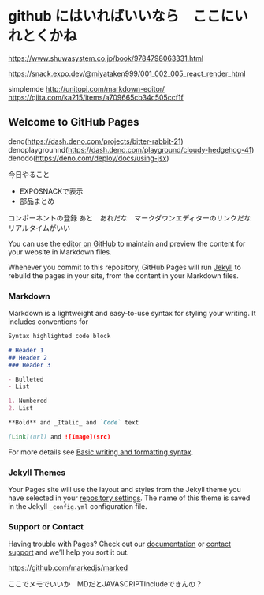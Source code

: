 # github にはいればいいなら　ここにいれとくかね
https://www.shuwasystem.co.jp/book/9784798063331.html
<script src="./test.js"></script>
https://snack.expo.dev/@miyataken999/001_002_005_react_render_html

simplemde http://unitopi.com/markdown-editor/
https://qiita.com/ka215/items/a709665cb34c505ccf1f
## Welcome to GitHub Pages


deno(https://dash.deno.com/projects/bitter-rabbit-21)
denoplaygrounnd(https://dash.deno.com/playground/cloudy-hedgehog-41)
denodo(https://deno.com/deploy/docs/using-jsx)

今日やること
- EXPOSNACKで表示
- 部品まとめ

コンポーネントの登録
あと　あれだな　マークダウンエディターのリンクだな　リアルタイムがいい


You can use the [editor on GitHub](https://github.com/bpmbox/bpmchat/edit/gh-pages/index.md) to maintain and preview the content for your website in Markdown files.

Whenever you commit to this repository, GitHub Pages will run [Jekyll](https://jekyllrb.com/) to rebuild the pages in your site, from the content in your Markdown files.

### Markdown

Markdown is a lightweight and easy-to-use syntax for styling your writing. It includes conventions for

```markdown
Syntax highlighted code block

# Header 1
## Header 2
### Header 3

- Bulleted
- List

1. Numbered
2. List

**Bold** and _Italic_ and `Code` text

[Link](url) and ![Image](src)
```

For more details see [Basic writing and formatting syntax](https://docs.github.com/en/github/writing-on-github/getting-started-with-writing-and-formatting-on-github/basic-writing-and-formatting-syntax).

### Jekyll Themes

Your Pages site will use the layout and styles from the Jekyll theme you have selected in your [repository settings](https://github.com/bpmbox/bpmchat/settings/pages). The name of this theme is saved in the Jekyll `_config.yml` configuration file.

### Support or Contact

Having trouble with Pages? Check out our [documentation](https://docs.github.com/categories/github-pages-basics/) or [contact support](https://support.github.com/contact) and we’ll help you sort it out.

https://github.com/markedjs/marked

ここでメモでいいか　MDだとJAVASCRIPTIncludeできんの？

